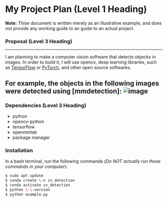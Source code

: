 # My Project Plan (Level 1 Heading)
**Note:** Thise document is written merely as an illustrative example, and does not provide any working guide to an guide to an actual project.

### Proposal (Level 3 Heading)
---------
I am planning to make a computer vision software that detects objecks in images.
In order to build it, I will use opencv, deep learning libraries, such as [TensorFlow](https://www.tensorflow.org/?hl=ko) or [PyTorch](https://pytorch.org/), and other open source softwares.

For example, the objects in the following images were detected using [mmdetection]:
![image](
https://user-images.githubusercontent.com/12907710/137271636-56ba1cd2-b110-4812-8221-b4c120320aa9.png)
-----------------
### Dependencies (Level 3 Heading)
- python
- opencv-python
- tensorflow
- openmmlab
- package manager

### Installation
In a bash terminal, run the following commands (*Do NOT actually run these commands in your computer*):
``` sh
$ sudo apt update
$ conda create \-n sv_detection
$ conda activate cv_detection
$ python \-\-version
$ python example.py
``` 
